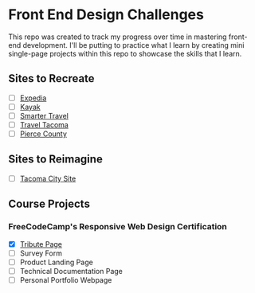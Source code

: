 # Front End Design Challenges

This repo was created to track my progress over time in mastering front-end development. I'll be putting to practice what I learn by creating mini single-page projects within this repo to showcase the skills that I learn.

## Sites to Recreate
- [ ] [Expedia](https://www.expedia.com/)
- [ ] [Kayak](https://www.kayak.com/)
- [ ] [Smarter Travel](https://www.smartertravel.com/)
- [ ] [Travel Tacoma](https://www.traveltacoma.com/)
- [ ] [Pierce County](https://www.co.pierce.wa.us/)

## Sites to Reimagine
- [ ] [Tacoma City Site](https://www.cityoftacoma.org/)

## Course Projects
### FreeCodeCamp's Responsive Web Design Certification
- [x] [Tribute Page](https://codepen.io/Bpeters23/pen/GRgvopB)
- [ ] Survey Form
- [ ] Product Landing Page
- [ ] Technical Documentation Page
- [ ] Personal Portfolio Webpage
